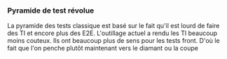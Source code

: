 ### Pyramide de test révolue
La pyramide des tests classique est basé sur le fait qu'il est lourd de faire des TI et encore plus des E2E.
L'outillage actuel a rendu les TI beaucoup moins couteux. Ils ont beaucoup plus de sens pour les tests front. D'où le fait que l'on penche plutôt maintenant vers le diamant ou la coupe 